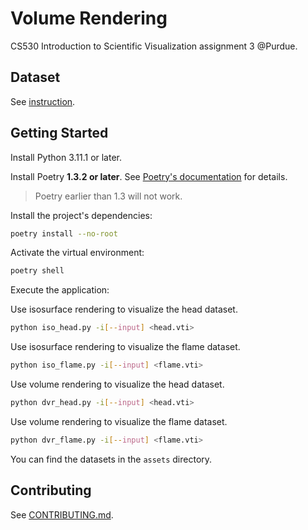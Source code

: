 # Volume Rendering

CS530 Introduction to Scientific Visualization assignment 3 @Purdue.

## Dataset

See [instruction](./instruction.md).

## Getting Started

Install Python 3.11.1 or later.

Install Poetry **1.3.2 or later**. See
[Poetry's documentation](https://python-poetry.org/docs/) for details.

> Poetry earlier than 1.3 will not work.

Install the project's dependencies:

```sh
poetry install --no-root
```

Activate the virtual environment:

```sh
poetry shell
```

Execute the application:

Use isosurface rendering to visualize the head dataset.

```sh
python iso_head.py -i[--input] <head.vti>
```

Use isosurface rendering to visualize the flame dataset.

```sh
python iso_flame.py -i[--input] <flame.vti>
```

Use volume rendering to visualize the head dataset.

```sh
python dvr_head.py -i[--input] <head.vti>
```

Use volume rendering to visualize the flame dataset.

```sh
python dvr_flame.py -i[--input] <flame.vti>
```

You can find the datasets in the `assets` directory.

## Contributing

See [CONTRIBUTING.md](./CONTRIBUTING.md).
